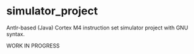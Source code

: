 # simulator_project

Antlr-based (Java) Cortex M4 instruction set simulator project with GNU syntax.

WORK IN PROGRESS
